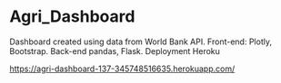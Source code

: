 # Agri_Dashboard
Dashboard created using data from World Bank API. Front-end: Plotly, Bootstrap. Back-end pandas, Flask. Deployment Heroku

https://agri-dashboard-137-345748516635.herokuapp.com/

